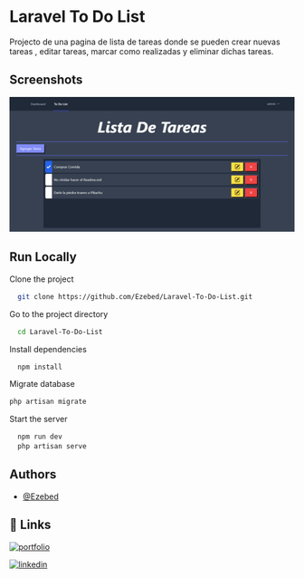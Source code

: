 
# Laravel To Do List

Projecto de una pagina de lista de tareas donde se pueden crear nuevas tareas , editar tareas, marcar como realizadas y eliminar dichas tareas.




## Screenshots

![App Screenshot](https://raw.githubusercontent.com/Ezebed/Laravel-To-Do-List/main/public/img/example.png)


## Run Locally

Clone the project

```bash
  git clone https://github.com/Ezebed/Laravel-To-Do-List.git
```

Go to the project directory

```bash
  cd Laravel-To-Do-List
```

Install dependencies

```bash
  npm install
```

Migrate database
```bash
php artisan migrate
```

Start the server

```bash
  npm run dev
  php artisan serve
```


## Authors

- [@Ezebed](https://github.com/Ezebed)


## 🔗 Links
[![portfolio](https://img.shields.io/badge/my_portfolio-000?style=for-the-badge&logo=ko-fi&logoColor=white)]()

[![linkedin](https://img.shields.io/badge/linkedin-0A66C2?style=for-the-badge&logo=linkedin&logoColor=white)](https://www.linkedin.com/in/obed-villegas-aa537b132/)


